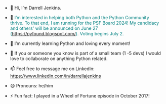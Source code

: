 - 👋 Hi, I’m Darrell Jenkins.
- 👀 <span style="font-size: 14px; color: teal; front-weight: bold;">I’m interested in helping both Python and the Python Community thrive. To that end, I am running for the PSF Board 2024! My candidacy and others' will be announced on June 27 (https://pyfound.blogspot.com/). Voting begins July 2.</span>

- 🌱 I’m currently learning Python and loving every moment!
- 💞️ If you or someone you know is part of a small team (1 -5 devs) I would love to collaborate on anything Python related.
- 📫 Feel free to message me on LinkedIn:  https://www.linkedin.com/in/darrellajenkins
- 😄 Pronouns: he/him
- ⚡ Fun fact: I played in a Wheel of Fortune episode in October 2017!

<!---
darrellajenkins/darrellajenkins is a ✨ special ✨ repository because its `README.md` (this file) appears on your GitHub profile.
You can click the Preview link to take a look at your changes.
--->
